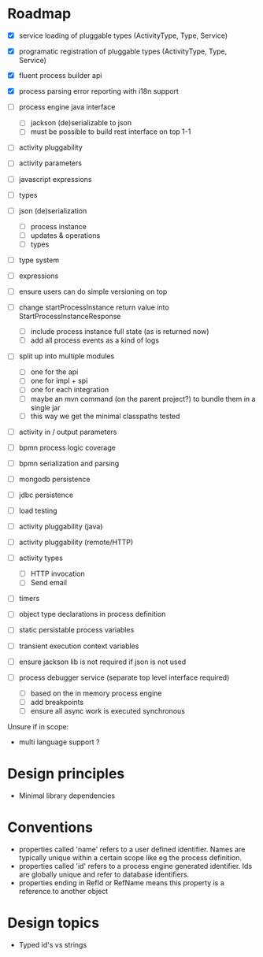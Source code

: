 # Roadmap

- [x] service loading of pluggable types (ActivityType, Type, Service)
- [x] programatic registration of pluggable types (ActivityType, Type, Service)
- [x] fluent process builder api
- [x] process parsing error reporting with i18n support

- [ ] process engine java interface
  - [ ] jackson (de)serializable to json
  - [ ] must be possible to build rest interface on top 1-1
- [ ] activity pluggability
- [ ] activity parameters
- [ ] javascript expressions
- [ ] types
- [ ] json (de)serialization
  - [ ] process instance
  - [ ] updates & operations
  - [ ] types
- [ ] type system 
- [ ] expressions
- [ ] ensure users can do simple versioning on top
- [ ] change startProcessInstance return value into StartProcessInstanceResponse
  - [ ] include process instance full state (as is returned now)
  - [ ] add all process events as a kind of logs
- [ ] split up into multiple modules
  - [ ] one for the api
  - [ ] one for impl + spi
  - [ ] one for each integration
  - [ ] maybe an mvn command (on the parent project?) to bundle them in a single jar
  - [ ] this way we get the minimal classpaths tested
- [ ] activity in / output parameters
- [ ] bpmn process logic coverage
- [ ] bpmn serialization and parsing
- [ ] mongodb persistence
- [ ] jdbc persistence
- [ ] load testing
- [ ] activity pluggability (java)
- [ ] activity pluggability (remote/HTTP)
- [ ] activity types
  - [ ] HTTP invocation
  - [ ] Send email
- [ ] timers
- [ ] object type declarations in process definition 
- [ ] static persistable process variables
- [ ] transient execution context variables
- [ ] ensure jackson lib is not required if json is not used
- [ ] process debugger service (separate top level interface required)
  - [ ] based on the in memory process engine
  - [ ] add breakpoints
  - [ ] ensure all async work is executed synchronous 

Unsure if in scope:
* multi language support ?

# Design principles

* Minimal library dependencies

# Conventions

* properties called 'name' refers to a user defined identifier. Names are typically unique within a certain scope like eg the process definition.
* properties called 'id' refers to a process engine generated identifier.  Ids are globally unique and refer to database identifiers.
* properties ending in RefId or RefName means this property is a reference to another object

# Design topics

* Typed id's vs strings